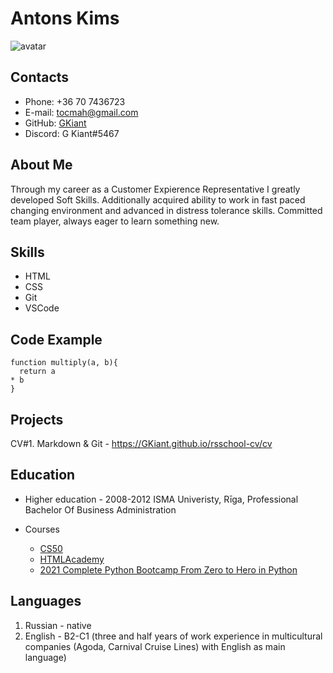 # Antons Kims

![avatar](https://i.imgur.com/vbJ4gUc.png)
## Contacts

* Phone: +36 70 7436723
* E-mail: tocmah@gmail.com
* GitHub: [GKiant](https://github.com/GKiant)
* Discord: G Kiant#5467

## About Me

Through my career as a Customer Expierence Representative I greatly developed Soft Skills. Additionally acquired ability to work in fast paced changing environment and advanced in distress tolerance skills. Committed team player, always eager to learn something new. 

## Skills
* HTML
* CSS
* Git
* VSCode

## Code Example

```
function multiply(a, b){
  return a 
* b
}
```
## Projects

CV#1. Markdown & Git - https://GKiant.github.io/rsschool-cv/cv

## Education

* Higher education - 2008-2012  ISMA Univeristy, Rīga, Professional Bachelor Of Business Administration

* Courses
    + [CS50](https://cs50.harvard.edu/college/2022/fall/)
    + [HTMLAcademy](https://htmlacademy.ru/)
    + [2021 Complete Python Bootcamp From Zero to Hero in Python](https://www.udemy.com/course/complete-python-bootcamp/?utm_source=adwords&utm_medium=udemyads&utm_campaign=LongTail_la.EN_cc.ROWMTA-A&utm_content=deal4584&utm_term=_._ag_80979681514_._ad_533999950009_._kw__._de_c_._dm__._pl__._ti_dsa-1007766171312_._li_9063085_._pd__._&matchtype=&gclid=Cj0KCQjw4uaUBhC8ARIsANUuDjUjEpKD5JIpZ0GF74VDS5NPfCJTeduDvmT3-97BbE02udfacS5UntsaAgQKEALw_wcB)

## Languages

1. Russian - native
2. English - B2-C1 (three and half years of work experience in multicultural companies (Agoda, Carnival Cruise Lines) with English as main language)